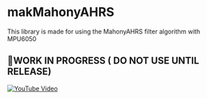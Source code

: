# makMahonyAHRS
This library is made for using the MahonyAHRS filter algorithm with MPU6050

## 🚫WORK IN PROGRESS ( DO NOT USE UNTIL RELEASE)

[![YouTube Video](https://img.youtube.com/vi/G13MuLPBN1k/0.jpg)](https://www.youtube.com/watch?v=G13MuLPBN1k)

